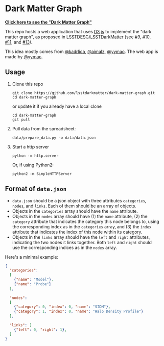 # Dark Matter Graph

**[Click here to see the "Dark Matter Graph"](https://lsstdarkmatter.github.io/dark-matter-graph/)**

This repo hosts a web application that uses [D3.js](https://d3js.org/) to implement the "dark matter graph", as proposed in
[LSSTDESC/LSSTDarkMatter](https://github.com/LSSTDESC/LSSTDarkMatter) (see [#9](https://github.com/LSSTDESC/LSSTDarkMatter/issues/9),
[#10](https://github.com/LSSTDESC/LSSTDarkMatter/issues/10),
[#11](https://github.com/LSSTDESC/LSSTDarkMatter/issues/11), and
[#13](https://github.com/LSSTDESC/LSSTDarkMatter/issues/13)).

This idea mostly comes from [@kadrlica](https://github.com/kadrlica), [@aimalz](https://github.com/aimalz), [@yymao](https://github.com/yymao).
The web app is made by [@yymao](https://yymao.github.io/).

## Usage

1. Clone this repo
   ```
   git clone https://github.com/lsstdarkmatter/dark-matter-graph.git
   cd dark-matter-graph
   ```
   or update it if you already have a local clone
   ```
   cd dark-matter-graph
   git pull
   ```

2. Pull data from the spreadsheet:
   ```
   data/prepare_data.py -o data/data.json
   ```

3. Start a http server
   ```
   python -m http.server
   ```
   Or, if using Python2:
   ```
   python2 -m SimpleHTTPServer
   ```

## Format of `data.json`

- `data.json` should be a json object with three attributes `categories`, `nodes`, and `links`. Each of them should be an array of objects.
- Objects in the `categories` array should have the `name` attribute.
- Objects in the `nodes` array should have (1) the `name` attribute, (2) the `category` attribute that indicates the category this node belongs to, using the corresponding index as in the `categories` array, and (3) the `index` attribute that indicates the index of this node within its category.
- Objects in the `links` array should have the `left` and `right` attributes, indicating the two nodes it links together. Both `left` and `right` should use the corresponding indices as in the `nodes` array.

Here's a minimal example:
```json
{
  "categories": 
  [
    {"name": "Model"}, 
    {"name": "Probe"}
  ], 
  
  "nodes": 
  [
    {"category": 0, "index": 0, "name": "SIDM"}, 
    {"category": 1, "index": 0, "name": "Halo Density Profile"}
  ], 
  
  "links": [
    {"left": 0, "right": 1}, 
  ]
}
```
